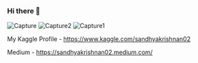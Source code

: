 ### Hi there 👋

![Capture](https://user-images.githubusercontent.com/66886190/148224773-b112778e-ee7b-45c9-af58-b17c3b6c8fcb.PNG)
![Capture2](https://user-images.githubusercontent.com/66886190/148345525-32e38e44-c54a-41da-90da-d1dd68ff6529.PNG)
![Capture1](https://user-images.githubusercontent.com/66886190/148102552-a72602e5-560d-44c1-a154-be06d12abd74.PNG)

My Kaggle Profile - https://www.kaggle.com/sandhyakrishnan02

Medium - https://sandhyakrishnan02.medium.com/









